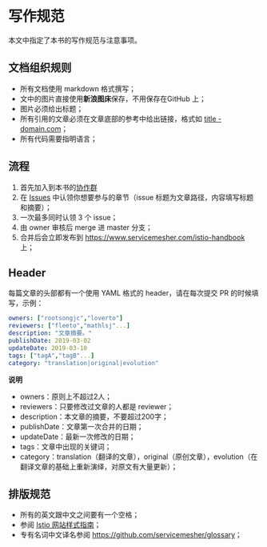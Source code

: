 # 写作规范

本文中指定了本书的写作规范与注意事项。

## 文档组织规则

- 所有文档使用 markdown 格式撰写；
- 文中的图片直接使用**新浪图床**保存，不用保存在GitHub 上；
- 图片必须给出标题；
- 所有引用的文章必须在文章底部的参考中给出链接，格式如 [title - domain.com]()；
- 所有代码需要指明语言；

## 流程

1. 首先加入到本书的[协作群](https://github.com/servicemesher/istio-handbook/issues/42)
2. 在 [Issues](https://github.com/servicemesher/getting-started-with-knative/issues) 中认领你想要参与的章节（issue 标题为文章路径，内容填写标题和摘要）；
3. 一次最多同时认领 3 个 issue；
4. 由 owner 审核后 merge 进 master 分支；
6. 合并后会立即发布到 <https://www.servicemesher.com/istio-handbook> 上；

## Header

每篇文章的头部都有一个使用 YAML 格式的 header，请在每次提交 PR 的时候填写，示例：

```yaml
owners: ["rootsongjc","loverto"]
reviewers: ["fleeto","mathlsj"...]
description: "文章摘要。"
publishDate: 2019-03-02
updateDate: 2019-03-10
tags: ["tagA","tagB"...]
category: "translation|original|evolution"
```

**说明**

- owners：原则上不超过2人；
- reviewers：只要修改过文章的人都是 reviewer；
- description：本文章的摘要，不要超过200字；
- publishDate：文章第一次合并的日期；
- updateDate：最新一次修改的日期；
- tags：文章中出现的关键词；
- category：translation（翻译的文章），original（原创文章），evolution（在翻译文章的基础上重新演绎，对原文有大量更新）；

## 排版规范

- 所有的英文跟中文之间要有一个空格；
- 参阅 [Istio 网站样式指南](https://istio.io/zh/about/contribute/style-guide/)；
- 专有名词中文译名参阅 <https://github.com/servicemesher/glossary>；

